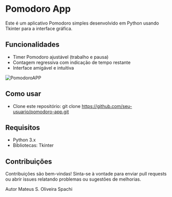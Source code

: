 
# Pomodoro App
Este é um aplicativo Pomodoro simples desenvolvido em Python usando Tkinter para a interface gráfica.

## Funcionalidades
* Timer Pomodoro ajustável (trabalho e pausa)
* Contagem regressiva com indicação de tempo restante
* Interface amigável e intuitiva
  
![PomodoroAPP](https://github.com/mateussoliv/PomodoroAPP/assets/91861565/cda50d95-9dba-4758-9fb0-4877512aecb5)

## Como usar
* Clone este repositório:
git clone https://github.com/seu-usuario/pomodoro-app.git

## Requisitos
* Python 3.x
* Bibliotecas: Tkinter

## Contribuições

Contribuições são bem-vindas! Sinta-se à vontade para enviar pull requests ou abrir issues relatando problemas ou sugestões de melhorias.

Autor
Mateus S. Oliveira Spachi
